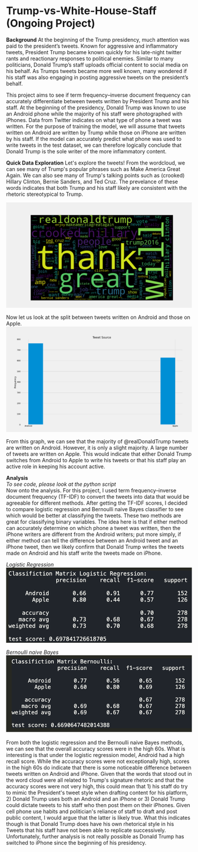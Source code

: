 # Trump-vs-White-House-Staff (Ongoing Project)

**Background**
At the beginning of the Trump presidency, much attention was paid to the president’s tweets. Known for aggressive and inflammatory tweets, President Trump became known quickly for his late-night twitter rants and reactionary responses to political enemies. Similar to many politicians, Donald Trump’s staff uploads official content to social media on his behalf. As Trumps tweets became more well known, many wondered if his staff was also engaging in posting aggressive tweets on the president’s behalf.<br />

This project aims to see if term frequency–inverse document frequency can accurately differentiate between tweets written by President Trump and his staff. At the beginning of the presidency, Donald Trump was known to use an Android phone while the majority of his staff were photographed with iPhones. Data from Twitter indicates on what type of phone a tweet was written. For the purpose of training the model, we will assume that tweets written on Android are written by Trump while those on iPhone are written by his staff. If the model can accurately predict what phone was used to write tweets in the test dataset, we can therefore logically conclude that Donald Trump is the sole writer of the more inflammatory content.<br />

**Quick Data Exploration**
Let's explore the tweets! From the wordcloud, we can see many of Trump's popular phrases such as Make America Great Again. We can also see many of Trump's talking points such as (crooked) Hillary Clinton, Bernie Sanders, and Ted Cruz. The prevelance of these words indicates that both Trump and his staff likely are consistent with the rhetoric stereotypical to Trump.<br />

![alt text](https://github.com/jamesgwen/Trump-vs-White-House-Staff/blob/main/wordcloud.png?raw=true)<br/>

Now let us look at the split between tweets written on Android and those on Apple.
![alt text](https://github.com/jamesgwen/Trump-vs-White-House-Staff/blob/main/tweet_histogram.png?raw=true)<br/>

From this graph, we can see that the majority of @realDonaldTrump tweets are written on Android. However, it is only a slight majority. A large number of tweets are written on Apple. This would indicate that either Donald Trump switches from Android to Apple to write his tweets or that his staff play an active role in keeping his account active.<br/> 

**Analysis**<br/>
*To see code, please look at the python script*<br/>
Now onto the analysis. For this project, I used term frequency–inverse document frequency (TF-IDF) to convert the tweets into data that would be agreeable for different methods. After getting the TF-IDF scores, I decided to compare logistic regression and Bernoulli naive Bayes classifier to see which would be better at classifying the tweets. These two methods are great for classifying binary variables. The idea here is that if either method can accurately determine on which phone a tweet was written, then the iPhone writers are different from the Android writers; put more simply, if either method can tell the difference between an Android tweet and an iPhone tweet, then we likely confirm that Donald Trump writes the tweets made on Android and his staff write the tweets made on iPhone.<br/> 

*Logistic Regression*<br/>
![alt text](https://github.com/jamesgwen/Trump-vs-White-House-Staff/blob/main/logistic_regression.png?raw=true)<br/>

*Bernoulli naive Bayes*<br/>
![alt text](https://github.com/jamesgwen/Trump-vs-White-House-Staff/blob/main/Bernoulli%20naive%20Bayes.png?raw=true)<br/>
<br/>
From both the logistic regression and the Bernoulli naive Bayes methods, we can see that the overall accuracy scores were in the high 60s. What is interesting is that under the logistic regression model, Android had a high recall score. While the accuracy scores were not exceptionally high, scores in the high 60s do indicate that there is some noticeable difference between tweets written on Android and iPhone. Given that the words that stood out in the word cloud were all related to Trump's signature rhetoric and that the accuracy scores were not very high, this could mean that 1) his staff do try to mimic the President's tweet style when drafting content for his platform, 2) Donald Trump uses both an Android and an iPhone or 3) Donald Trump could dictate tweets to his staff who then post them on their iPhones. Given cell phone use habits and politician's reliance of staff to draft and post public content, I would argue that the latter is likely true. What this indicates though is that Donald Trump does have his own rhetorical style in his Tweets that his staff have not been able to replicate successively. Unfortunately, further analysis is not really possible as Donald Trump has switched to iPhone since the beginning of his presidency. 
